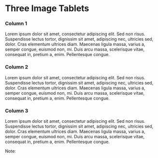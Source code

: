 # Three Image Tablets

<div class="container">
  <div class="column2 rounded-box-image">
    <h3>Column 1</h3>
    <p>Lorem ipsum dolor sit amet, consectetur adipiscing elit. Sed non risus. Suspendisse lectus tortor, dignissim sit amet, adipiscing nec, ultricies sed, dolor. Cras elementum ultrices diam. Maecenas ligula massa, varius a, semper congue, euismod non, mi. Duis arcu massa, scelerisque vitae, consequat in, pretium a, enim. Pellentesque congue.  <p>
  </div>

  <div  class="column2 rounded-box-image">  
    <h3>Column 2</h3>
    <p>Lorem ipsum dolor sit amet, consectetur adipiscing elit. Sed non risus. Suspendisse lectus tortor, dignissim sit amet, adipiscing nec, ultricies sed, dolor. Cras elementum ultrices diam. Maecenas ligula massa, varius a, semper congue, euismod non, mi. Duis arcu massa, scelerisque vitae, consequat in, pretium a, enim. Pellentesque congue.  <p>
  </div>
  
  <div  class="column2 rounded-box-image">
    <h3>Column 3</h3>
    <p>Lorem ipsum dolor sit amet, consectetur adipiscing elit. Sed non risus. Suspendisse lectus tortor, dignissim sit amet, adipiscing nec, ultricies sed, dolor. Cras elementum ultrices diam. Maecenas ligula massa, varius a, semper congue, euismod non, mi. Duis arcu massa, scelerisque vitae, consequat in, pretium a, enim. Pellentesque congue.  <p>
  </div>
</div>

<!-- Add some speaker notes -->
Note:
